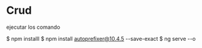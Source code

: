 # Crud
ejecutar los comando

$ npm installl
$ npm install autoprefixer@10.4.5 --save-exact
$ ng serve --o

